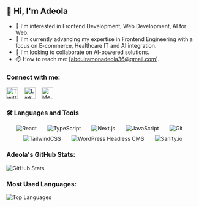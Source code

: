 ## 👋 Hi, I'm Adeola

- 👀 I'm interested in Frontend Development, Web Development, AI for Web.
- 🚀 I'm currently advancing my expertise in Frontend Engineering with a focus on E-commerce, Healthcare IT and AI integration.
- 🤝 I'm looking to collaborate on AI-powered solutions.
- 📫 How to reach me: [abdulramonadeola36@gmail.com].
  <!-- T- ⚡ Fun fact: I love playing strategy card games. -->



### Connect with me:

<p align="start" style="text-decoration: none;">
  <a href="https://x.com/deoladev" style="text-decoration: none; outline: none;">
    <img src="https://github.com/user-attachments/assets/5d792f7a-58a5-4733-b484-eca4ca1fdd87" alt="Twitter" width="30" height="30"/>
  </a>
  &nbsp;&nbsp;
  <a href="https://www.linkedin.com/in/adeolaabdulramon" style="text-decoration: none; outline: none;">
    <img src="https://github.com/user-attachments/assets/95582bee-ecd4-43d1-bb7d-1323c8cfd307" alt="LinkedIn" width="30" height="30"/>
  </a>
  &nbsp;&nbsp;
  <a href="https://medium.com/@deoladeveloper" style="text-decoration: none; outline: none;">
    <img src="https://github.com/user-attachments/assets/95166775-71df-4eba-a13f-8ed3ee2dbb09" alt="Medium" width="30" height="30"/>
  </a>
</p>

### 🛠️ Languages and Tools  

<div align="start" style="display: flex; flex-wrap: wrap; justify-content: center; gap: 10px;">
  <a href="https://github.com/KrownWealth" style="text-decoration: none; outline: none;">
    <img src="https://img.shields.io/badge/React-%2361DAFB.svg?style=for-the-badge&logo=react&logoColor=white" alt="React" />
  </a>
    &nbsp;&nbsp;
  <a href="https://github.com/KrownWealth" style="text-decoration: none; outline: none;">
    <img src="https://img.shields.io/badge/TypeScript-%233178C6.svg?style=for-the-badge&logo=typescript&logoColor=white" alt="TypeScript" />
  </a>
    &nbsp;&nbsp;
  <a href="https://github.com/KrownWealth" style="text-decoration: none; outline: none;">
    <img src="https://img.shields.io/badge/Next.js-%23000000.svg?style=for-the-badge&logo=next.js&logoColor=white" alt="Next.js" />
  </a>
    &nbsp;&nbsp;
  <a href="https://github.com/KrownWealth" style="text-decoration: none; outline: none;">
    <img src="https://img.shields.io/badge/JavaScript-%23F7DF1E.svg?style=for-the-badge&logo=javascript&logoColor=black" alt="JavaScript" />
  </a>
    &nbsp;&nbsp;
  <a href="https://github.com/KrownWealth" style="text-decoration: none; outline: none;">
    <img src="https://img.shields.io/badge/Git-%23F05032.svg?style=for-the-badge&logo=git&logoColor=white" alt="Git" />
  </a>
    &nbsp;&nbsp;
  <a href="https://github.com/KrownWealth" style="text-decoration: none; outline: none;">
    <img src="https://img.shields.io/badge/TailwindCSS-%2306B6D4.svg?style=for-the-badge&logo=tailwindcss&logoColor=white" alt="TailwindCSS" />
  </a>
    &nbsp;&nbsp;
  <a href="https://github.com/KrownWealth" style="text-decoration: none; outline: none;">
    <img src="https://img.shields.io/badge/WordPress-%23117AC9.svg?style=for-the-badge&logo=wordpress&logoColor=white" alt="WordPress Headless CMS" />
  </a>
    &nbsp;&nbsp;
  <a href="https://github.com/KrownWealth" style="text-decoration: none; outline: none;">
    <img src="https://img.shields.io/badge/Sanity.io-%23FF2D20.svg?style=for-the-badge&logo=sanity&logoColor=white" alt="Sanity.io" />
  </a>
</div>


### Adeola's GitHub Stats:
![GitHub Stats](https://github-readme-stats.vercel.app/api?username=KrownWealth&show_icons=true&theme=dark)


### Most Used Languages:
![Top Languages](https://github-readme-stats.vercel.app/api/top-langs/?username=KrownWealth&layout=compact&theme=dark)


